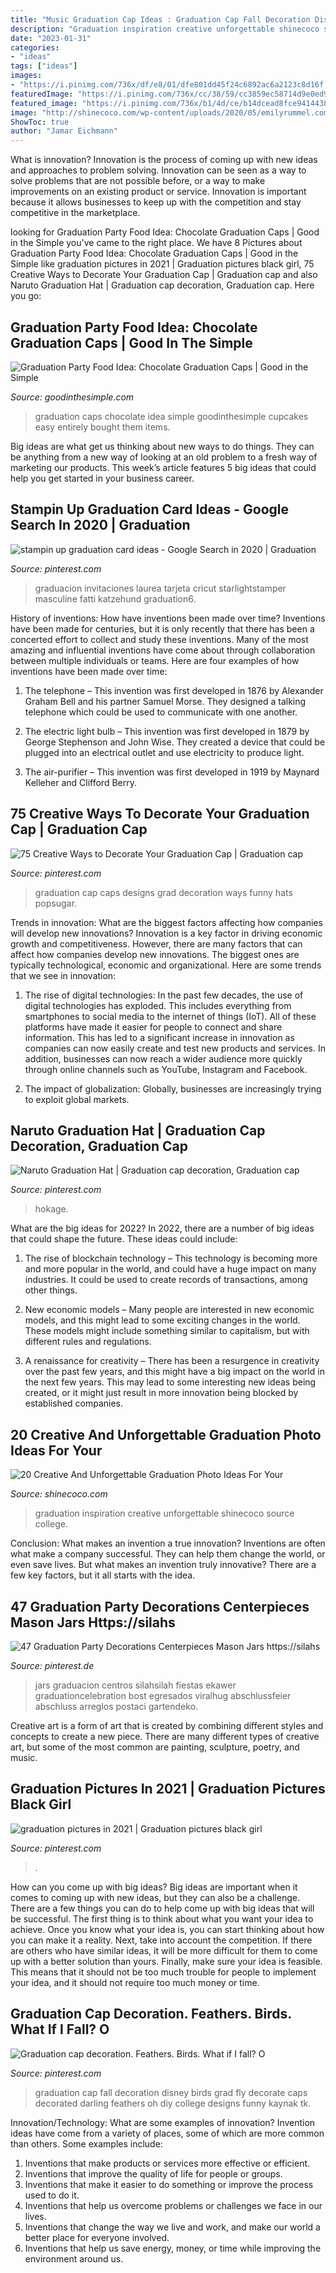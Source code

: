 ```yaml
---
title: "Music Graduation Cap Ideas : Graduation Cap Fall Decoration Disney Birds Grad Fly Decorate Caps Decorated Darling Feathers Oh Diy College Designs Funny Kaynak Tk"
description: "Graduation inspiration creative unforgettable shinecoco source college"
date: "2023-01-31"
categories:
- "ideas"
tags: ["ideas"]
images:
- "https://i.pinimg.com/736x/df/e8/01/dfe801dd45f24c6892ac6a2123c8d16f.jpg"
featuredImage: "https://i.pinimg.com/736x/cc/38/59/cc3859ec58714d9e0ed9dfcfd6b976c8.jpg"
featured_image: "https://i.pinimg.com/736x/b1/4d/ce/b14dcead8fce941443860f945b29fbd9.jpg"
image: "http://shinecoco.com/wp-content/uploads/2020/05/emilyrummel.com_.jpg"
ShowToc: true
author: "Jamar Eichmann"
---
```



What is innovation?
Innovation is the process of coming up with new ideas and approaches to problem solving. Innovation can be seen as a way to solve problems that are not possible before, or a way to make improvements on an existing product or service. Innovation is important because it allows businesses to keep up with the competition and stay competitive in the marketplace.

	

		
looking for Graduation Party Food Idea: Chocolate Graduation Caps | Good in the Simple you've came to the right place. We have 8 Pictures about Graduation Party Food Idea: Chocolate Graduation Caps | Good in the Simple like graduation pictures in 2021 | Graduation pictures black girl, 75 Creative Ways to Decorate Your Graduation Cap | Graduation cap and also Naruto Graduation Hat | Graduation cap decoration, Graduation cap. Here you go:
		
    
## Graduation Party Food Idea: Chocolate Graduation Caps | Good In The Simple

<img loading=lazy src="https://www.goodinthesimple.com/wp-content/uploads/2018/03/chocolate-graduation-caps.jpg" onerror="this.onerror=null;this.src='https://tse4.mm.bing.net/th?id=OIP.9UuHagmMWMA7RV0uP6Z-BAHaN8&amp;pid=15.1';" alt="Graduation Party Food Idea: Chocolate Graduation Caps | Good in the Simple">

_Source: goodinthesimple.com_

>graduation caps chocolate idea simple goodinthesimple cupcakes easy entirely bought them items. 

	

Big ideas are what get us thinking about new ways to do things. They can be anything from a new way of looking at an old problem to a fresh way of marketing our products. This week’s article features 5 big ideas that could help you get started in your business career.

    
## Stampin Up Graduation Card Ideas - Google Search In 2020 | Graduation

<img loading=lazy src="https://i.pinimg.com/736x/cc/38/59/cc3859ec58714d9e0ed9dfcfd6b976c8.jpg" onerror="this.onerror=null;this.src='https://tse1.mm.bing.net/th?id=OIP.IMoyhhwu1EP2VTCDD7cKRwHaJ4&amp;pid=15.1';" alt="stampin up graduation card ideas - Google Search in 2020 | Graduation">

_Source: pinterest.com_

>graduacion invitaciones laurea tarjeta cricut starlightstamper masculine fatti katzehund graduation6. 

	

History of inventions: How have inventions been made over time?
Inventions have been made for centuries, but it is only recently that there has been a concerted effort to collect and study these inventions. Many of the most amazing and influential inventions have come about through collaboration between multiple individuals or teams. Here are four examples of how inventions have been made over time:

1) The telephone – This invention was first developed in 1876 by Alexander Graham Bell and his partner Samuel Morse. They designed a talking telephone which could be used to communicate with one another.

2) The electric light bulb – This invention was first developed in 1879 by George Stephenson and John Wise. They created a device that could be plugged into an electrical outlet and use electricity to produce light.

3) The air-purifier – This invention was first developed in 1919 by Maynard Kelleher and Clifford Berry.

    
## 75 Creative Ways To Decorate Your Graduation Cap | Graduation Cap

<img loading=lazy src="https://i.pinimg.com/736x/b1/4d/ce/b14dcead8fce941443860f945b29fbd9.jpg" onerror="this.onerror=null;this.src='https://tse3.mm.bing.net/th?id=OIP._5rBLDG1YS0CrIqI0ujUlQHaJQ&amp;pid=15.1';" alt="75 Creative Ways to Decorate Your Graduation Cap | Graduation cap">

_Source: pinterest.com_

>graduation cap caps designs grad decoration ways funny hats popsugar. 

	

Trends in innovation: What are the biggest factors affecting how companies will develop new innovations?
Innovation is a key factor in driving economic growth and competitiveness. However, there are many factors that can affect how companies develop new innovations. The biggest ones are typically technological, economic and organizational. Here are some trends that we see in innovation:
1. The rise of digital technologies: In the past few decades, the use of digital technologies has exploded. This includes everything from smartphones to social media to the internet of things (IoT). All of these platforms have made it easier for people to connect and share information. This has led to a significant increase in innovation as companies can now easily create and test new products and services. In addition, businesses can now reach a wider audience more quickly through online channels such as YouTube, Instagram and Facebook.

2. The impact of globalization: Globally, businesses are increasingly trying to exploit global markets.

    
## Naruto Graduation Hat | Graduation Cap Decoration, Graduation Cap

<img loading=lazy src="https://i.pinimg.com/736x/df/e8/01/dfe801dd45f24c6892ac6a2123c8d16f.jpg" onerror="this.onerror=null;this.src='https://tse3.mm.bing.net/th?id=OIP.0NuK7PRMygYKyic-DQjpVQHaJ2&amp;pid=15.1';" alt="Naruto Graduation Hat | Graduation cap decoration, Graduation cap">

_Source: pinterest.com_

>hokage. 

	

What are the big ideas for 2022?
In 2022, there are a number of big ideas that could shape the future. These ideas could include:
1. The rise of blockchain technology – This technology is becoming more and more popular in the world, and could have a huge impact on many industries. It could be used to create records of transactions, among other things.

2. New economic models – Many people are interested in new economic models, and this might lead to some exciting changes in the world. These models might include something similar to capitalism, but with different rules and regulations.

3. A renaissance for creativity – There has been a resurgence in creativity over the past few years, and this might have a big impact on the world in the next few years. This may lead to some interesting new ideas being created, or it might just result in more innovation being blocked by established companies.

    
## 20 Creative And Unforgettable Graduation Photo Ideas For Your

<img loading=lazy src="http://shinecoco.com/wp-content/uploads/2020/05/emilyrummel.com_.jpg" onerror="this.onerror=null;this.src='https://tse2.mm.bing.net/th?id=OIP.G5bzhhLFFvWNyeBgZioceAHaLF&amp;pid=15.1';" alt="20 Creative And Unforgettable Graduation Photo Ideas For Your">

_Source: shinecoco.com_

>graduation inspiration creative unforgettable shinecoco source college. 

	

Conclusion: What makes an invention a true innovation?
Inventions are often what make a company successful. They can help them change the world, or even save lives. But what makes an invention truly innovative? There are a few key factors, but it all starts with the idea.

    
## 47 Graduation Party Decorations Centerpieces Mason Jars Https://silahs

<img loading=lazy src="https://i.pinimg.com/736x/a5/3a/57/a53a57dd26e6a6b7cda822c7bf61430a.jpg" onerror="this.onerror=null;this.src='https://tse4.mm.bing.net/th?id=OIP.ww9WQBvKOVmRauGxEV40yAHaLP&amp;pid=15.1';" alt="47 Graduation Party Decorations Centerpieces Mason Jars https://silahs">

_Source: pinterest.de_

>jars graduacion centros silahsilah fiestas ekawer graduationcelebration bost egresados viralhug abschlussfeier abschluss arreglos postaci gartendeko. 

	

Creative art is a form of art that is created by combining different styles and concepts to create a new piece. There are many different types of creative art, but some of the most common are painting, sculpture, poetry, and music.

    
## Graduation Pictures In 2021 | Graduation Pictures Black Girl

<img loading=lazy src="https://i.pinimg.com/736x/95/a4/50/95a4504e9f6e6a58569ebb4af55542c1.jpg" onerror="this.onerror=null;this.src='https://tse3.mm.bing.net/th?id=OIP.mhrNXfqGa2bx_pDn9cBALgHaLH&amp;pid=15.1';" alt="graduation pictures in 2021 | Graduation pictures black girl">

_Source: pinterest.com_

>. 

	

How can you come up with big ideas?
Big ideas are important when it comes to coming up with new ideas, but they can also be a challenge. There are a few things you can do to help come up with big ideas that will be successful. The first thing is to think about what you want your idea to achieve. Once you know what your idea is, you can start thinking about how you can make it a reality. Next, take into account the competition. If there are others who have similar ideas, it will be more difficult for them to come up with a better solution than yours. Finally, make sure your idea is feasible. This means that it should not be too much trouble for people to implement your idea, and it should not require too much money or time.

    
## Graduation Cap Decoration. Feathers. Birds. What If I Fall? O

<img loading=lazy src="https://i.pinimg.com/736x/5c/b9/7e/5cb97e436710fc2830a96df475bc9336.jpg" onerror="this.onerror=null;this.src='https://tse4.mm.bing.net/th?id=OIP._HqgvHWAYuLnEUAW2_08NwHaJ3&amp;pid=15.1';" alt="Graduation cap decoration. Feathers. Birds. What if I fall? O">

_Source: pinterest.com_

>graduation cap fall decoration disney birds grad fly decorate caps decorated darling feathers oh diy college designs funny kaynak tk. 

	

Innovation/Technology: What are some examples of innovation?
Invention ideas have come from a variety of places, some of which are more common than others. Some examples include:
1. Inventions that make products or services more effective or efficient. 
2. Inventions that improve the quality of life for people or groups. 
3. Inventions that make it easier to do something or improve the process used to do it. 
4. Inventions that help us overcome problems or challenges we face in our lives. 
5. Inventions that change the way we live and work, and make our world a better place for everyone involved. 
6. Inventions that help us save energy, money, or time while improving the environment around us.

